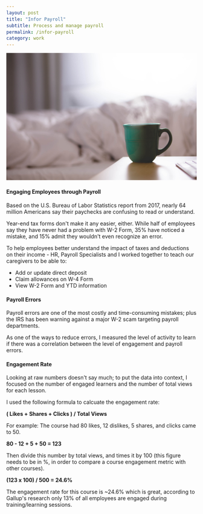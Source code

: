 ```yaml
---
layout: post
title: "Infor Payroll"
subtitle: Process and manage payroll
permalink: /infor-payroll
category: work
---
```

<body id="work">
	<div class="pictures">
		<img src="/img/12.jpg">
	</div>	
	<div class="content">
		<h4>Engaging Employees through Payroll</h4>
		<p>Based on the U.S. Bureau of Labor Statistics report from 2017, nearly 64 million Americans say their paychecks are confusing to read or understand.</p>
		<p>Year-end tax forms don't make it any easier, either. While half of employees say they have never had a problem with W-2 Form, 35% have noticed a mistake, and 15% admit they wouldn't even recognize an error.</p>
		<p>To help employees better understand the impact of taxes and deductions on their income - HR, Payroll Specialists and I worked together to teach our caregivers to be able to:</p>
		<ul class="objectives">
			<li>Add or update direct deposit</li>
			<li>Claim allowances on W-4 Form</li>
			<li>View W-2 Form and YTD information</li>
		</ul>
		<!-- <p>Our goal was to make payroll the easiest thing to do on HR's list. To make payroll fast and easy - Revenue Cycle Management, HR, Educators and I worked together to provide support by helping Payroll team how to:</p>
		<ul class="objectives">
			<li>Get started with payroll</li>
			<li>Run payroll</li>
			<li>Manage payroll taxes</li>
		</ul> -->
		<h4>Payroll Errors</h4>
		<p>
			Payroll errors are one of the most costly and time-consuming mistakes; plus the IRS has been warning against a major W-2 scam targeting payroll departments.
		</p>
		<p>
			As one of the ways to reduce errors, I measured the level of activity to learn if there was a correlation between the level of engagement and payroll errors.
		</p>
		<h4>Engagement Rate</h4>
		<p>
			Looking at raw numbers doesn't say much; to put the data into context, I focused on the number of engaged learners and the number of total views for each lesson.
		</p>
		<p>
			I used the following formula to calcuate the engagement rate:
		</p>
		<div class="snap">
			<strong>( Likes + Shares + Clicks ) / Total Views</strong>
		</div>
		<p>
			For example: The course had 80 likes, 12 dislikes, 5 shares, and clicks came to 50.
		</p>
		<div class="snap">
			<strong>80 - 12 + 5 + 50 = 123</strong>
		</div>
		<p>
			Then divide this number by total views, and times it by 100 (this figure needs to be in %, in order to compare a course engagement metric with other courses).
		</p>
			<div class="snap">
				<strong>(123 x 100) / 500 = 24.6%</strong>
			</div>
		<p>
			The engagement rate for this course is ~24.6% which is great, according to Gallup's research only 13% of all employees are engaged during training/learning sessions.
		</p>
		<!-- <p>
			As xAPI access and user-database grows, we will be able to set and use it to benchmark the performance of each of our courses and ensure continuity of learning across all organizations.
		</p> -->
	</div>
</body>